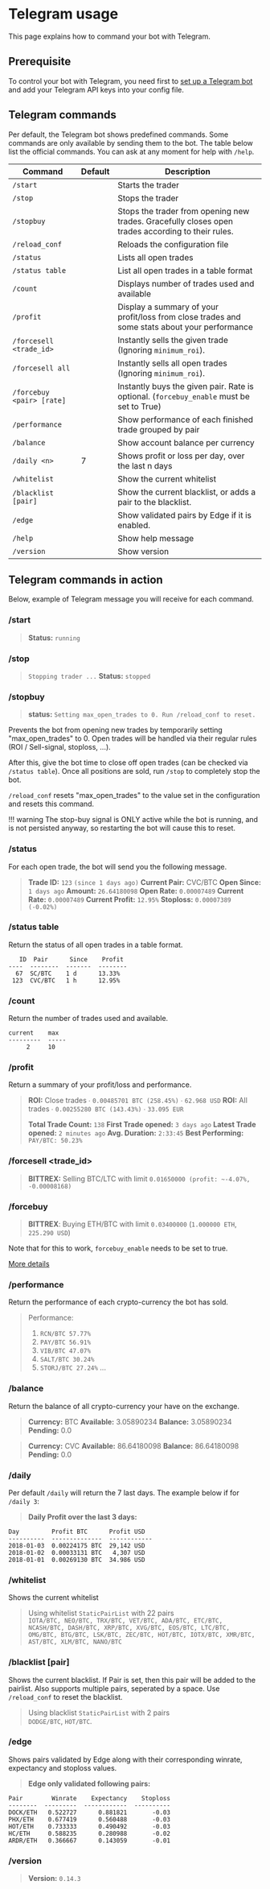 # Telegram usage

This page explains how to command your bot with Telegram.

## Prerequisite
To control your bot with Telegram, you need first to
[set up a Telegram bot](installation.md)
and add your Telegram API keys into your config file.

## Telegram commands
Per default, the Telegram bot shows predefined commands. Some commands
are only available by sending them to the bot. The table below list the
official commands. You can ask at any moment for help with `/help`.

|  Command | Default | Description |
|----------|---------|-------------|
| `/start` | | Starts the trader
| `/stop` | | Stops the trader
| `/stopbuy` | | Stops the trader from opening new trades. Gracefully closes open trades according to their rules.
| `/reload_conf` | | Reloads the configuration file
| `/status` | | Lists all open trades
| `/status table` | | List all open trades in a table format
| `/count` | | Displays number of trades used and available
| `/profit` | | Display a summary of your profit/loss from close trades and some stats about your performance
| `/forcesell <trade_id>` | | Instantly sells the given trade  (Ignoring `minimum_roi`).
| `/forcesell all` | | Instantly sells all open trades (Ignoring `minimum_roi`).
| `/forcebuy <pair> [rate]` | | Instantly buys the given pair. Rate is optional. (`forcebuy_enable` must be set to True)
| `/performance` | | Show performance of each finished trade grouped by pair
| `/balance` | | Show account balance per currency
| `/daily <n>` | 7 | Shows profit or loss per day, over the last n days
| `/whitelist` | | Show the current whitelist
| `/blacklist [pair]` | | Show the current blacklist, or adds a pair to the blacklist.
| `/edge` | | Show validated pairs by Edge if it is enabled.
| `/help` | | Show help message
| `/version` | | Show version

## Telegram commands in action

Below, example of Telegram message you will receive for each command.

### /start

> **Status:** `running`

### /stop

> `Stopping trader ...`
> **Status:** `stopped`

### /stopbuy

> **status:** `Setting max_open_trades to 0. Run /reload_conf to reset.`

Prevents the bot from opening new trades by temporarily setting "max_open_trades" to 0. Open trades will be handled via their regular rules (ROI / Sell-signal, stoploss, ...).

After this, give the bot time to close off open trades (can be checked via `/status table`).
Once all positions are sold, run `/stop` to completely stop the bot.

`/reload_conf` resets "max_open_trades" to the value set in the configuration and resets this command. 

!!! warning
   The stop-buy signal is ONLY active while the bot is running, and is not persisted anyway, so restarting the bot will cause this to reset.

### /status

For each open trade, the bot will send you the following message.

> **Trade ID:** `123` `(since 1 days ago)`
> **Current Pair:** CVC/BTC
> **Open Since:** `1 days ago`
> **Amount:** `26.64180098`
> **Open Rate:** `0.00007489`
> **Current Rate:** `0.00007489`
> **Current Profit:** `12.95%`
> **Stoploss:** `0.00007389 (-0.02%)`

### /status table

Return the status of all open trades in a table format.
```
   ID  Pair      Since    Profit
----  --------  -------  --------
  67  SC/BTC    1 d      13.33%
 123  CVC/BTC   1 h      12.95%
```

### /count

Return the number of trades used and available.
```
current    max
---------  -----
     2     10
```

### /profit

Return a summary of your profit/loss and performance.

> **ROI:** Close trades
>   ∙ `0.00485701 BTC (258.45%)`
>   ∙ `62.968 USD`
> **ROI:** All trades
>   ∙ `0.00255280 BTC (143.43%)`
>   ∙ `33.095 EUR`
>
> **Total Trade Count:** `138`
> **First Trade opened:** `3 days ago`
> **Latest Trade opened:** `2 minutes ago`
> **Avg. Duration:** `2:33:45`
> **Best Performing:** `PAY/BTC: 50.23%`

### /forcesell <trade_id>

> **BITTREX:** Selling BTC/LTC with limit `0.01650000 (profit: ~-4.07%, -0.00008168)`

### /forcebuy <pair>

> **BITTREX**: Buying ETH/BTC with limit `0.03400000` (`1.000000 ETH`, `225.290 USD`)

Note that for this to work, `forcebuy_enable` needs to be set to true.

[More details](configuration.md/#understand-forcebuy_enable)

### /performance

Return the performance of each crypto-currency the bot has sold.
> Performance:
> 1. `RCN/BTC 57.77%`
> 2. `PAY/BTC 56.91%`
> 3. `VIB/BTC 47.07%`
> 4. `SALT/BTC 30.24%`
> 5. `STORJ/BTC 27.24%`
> ...

### /balance

Return the balance of all crypto-currency your have on the exchange.

> **Currency:** BTC
> **Available:** 3.05890234
> **Balance:** 3.05890234
> **Pending:** 0.0

> **Currency:** CVC
> **Available:** 86.64180098
> **Balance:** 86.64180098
> **Pending:** 0.0

### /daily <n>

Per default `/daily` will return the 7 last days.
The example below if for `/daily 3`:

> **Daily Profit over the last 3 days:**
```
Day         Profit BTC      Profit USD
----------  --------------  ------------
2018-01-03  0.00224175 BTC  29,142 USD
2018-01-02  0.00033131 BTC   4,307 USD
2018-01-01  0.00269130 BTC  34.986 USD
```

### /whitelist

Shows the current whitelist

> Using whitelist `StaticPairList` with 22 pairs  
> `IOTA/BTC, NEO/BTC, TRX/BTC, VET/BTC, ADA/BTC, ETC/BTC, NCASH/BTC, DASH/BTC, XRP/BTC, XVG/BTC, EOS/BTC, LTC/BTC, OMG/BTC, BTG/BTC, LSK/BTC, ZEC/BTC, HOT/BTC, IOTX/BTC, XMR/BTC, AST/BTC, XLM/BTC, NANO/BTC`

### /blacklist [pair]

Shows the current blacklist.
If Pair is set, then this pair will be added to the pairlist.
Also supports multiple pairs, seperated by a space.
Use `/reload_conf` to reset the blacklist.

> Using blacklist `StaticPairList` with 2 pairs  
>`DODGE/BTC`, `HOT/BTC`.

### /edge

Shows pairs validated by Edge along with their corresponding winrate, expectancy and stoploss values.

> **Edge only validated following pairs:**
```
Pair        Winrate    Expectancy    Stoploss
--------  ---------  ------------  ----------
DOCK/ETH   0.522727      0.881821       -0.03
PHX/ETH    0.677419      0.560488       -0.03
HOT/ETH    0.733333      0.490492       -0.03
HC/ETH     0.588235      0.280988       -0.02
ARDR/ETH   0.366667      0.143059       -0.01
```

### /version

> **Version:** `0.14.3`
